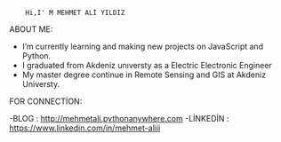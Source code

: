         Hi,I' M MEHMET ALİ YILDIZ
           
           
ABOUT ME:

-  I’m currently learning and making new projects on JavaScript and Python.  
-  I graduated from Akdeniz unıversty as a Electric Electronic Engineer
-  My master degree continue in Remote Sensing and GIS at Akdeniz Universty.

FOR CONNECTİON:

-BLOG : http://mehmetali.pythonanywhere.com 
-LİNKEDİN : https://www.linkedin.com/in/mehmet-aliii




